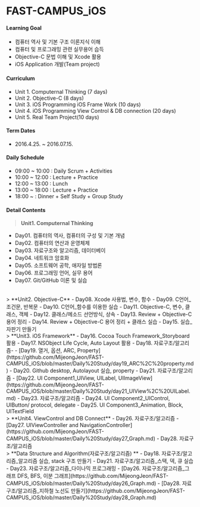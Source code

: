 FAST-CAMPUS_iOS
===================

#### <i class="icon-flag"></i> Learning Goal
- 컴퓨터 역사 및 기본 구조 이론지식 이해
- 컴퓨터 및 프로그래밍 관련 실무용어 습득
- Objective-C 문법 이해 및 Xcode 활용
- iOS Application 개발(Team project)

#### <i class="icon-book"></i>  Curriculum
- Unit 1. Computernal Thinking (7 days)
- Unit 2. Objective-C (8 days)
- Unit 3. iOS Programming iOS Frame Work (10 days)
- Unit 4. iOS Programming View Control & DB connection (20 days)
- Unit 5. Real Team Project(10 days)

#### <i class="icon-road"></i>  Term Dates
- 2016.4.25. ~ 2016.07.15.

#### <i class="icon-clock"></i>  Daily Schedule
- 09:00 ~ 10:00 : Daily Scrum + Activities
- 10:00 ~ 12:00 : Lecture + Practice
- 12:00 ~ 13:00 : Lunch
- 13:00 ~ 18:00 : Lecture + Practice
- 18:00 ~       : Dinner + Self Study + Group Study



#### <i class="icon-list-alt"></i> Detail Contents
>  **Unit1. Computernal Thinking**
- Day01. 컴퓨터의 역사, 컴퓨터의 구성 및 기본 개념
- Day02. 컴퓨터의 연산과 운영체제
- Day03. 자료구조와 알고리즘, 데이터베이
- Day04. 네트워크 암호화
- Day05. 소프트웨어 공학, 애자일 방법론
- Day06. 프로그래밍 언어, 실무 용어
- Day07. Git/GitHub 이론 및 실습

<br>
>   **Unit2. Objective-C**
- Day08. Xcode 사용법, 변수, 함수
- Day09. C언어_조건문, 반복문
- Day10. C언어_함수를 이용한 실습
- Day11. Objective-C, 변수, 클래스, 객체
- Day12. 클래스/메소드 선언방식, 상속
- Day13. Review + Objective-C 용어 정리
- Day14. Review + Objective-C 용어 정리 + 클래스 실습
- Day15. 실습_자판기 만들기 

<br>
>   **Unit3. iOS Framework**
- Day16. Cocoa Touch Framework_Storyboard 활용
- Day17. NSObject Life Cycle, Auto Layout 활용
- Day18. 자료구조/알고리즘-
-  [Day19. 열거, 옵션, ARC, Property](https://github.com/MijeongJeon/FAST-CAMPUS_iOS/blob/master/Daily%20Study/day19_ARC%2C%20property.md)
- Day20. Github desktop, Autolayout 실습, property
- Day21. 자료구조/알고리즘
-  [Day22. UI Component1_UIView, UILabel, UIImageView](https://github.com/MijeongJeon/FAST-CAMPUS_iOS/blob/master/Daily%20Study/day21_UIView%2C%20UILabel.md)
- Day23. 자료구조/알고리즘
- Day24. UI Component2_UIControl, UIButton/ protocol, delegate
- Day25. UI Component3_Animation, Block, UITextField

<br>
>   **Unit4. ViewControl and DB Connect**
- Day26. 자료구조/알고리즘
- [Day27. UIViewController and NavigationController](https://github.com/MijeongJeon/FAST-CAMPUS_iOS/blob/master/Daily%20Study/day27_Graph.md)
- Day28. 자료구조/알고리즘


<br>
>   **Data Structure and Algorithm(자료구조/알고리즘) **
- Day18. 자료구조/알고리즘_알고리즘 실습, stack 구조 만들기
- Day21. 자료구조/알고리즘_스택, 덱, 큐 실습
- Day23. 자료구조/알고리즘_다이나믹 프로그래밍
- [Day26. 자료구조/알고리즘_그래프 DFS, BFS, 이분 그래프](https://github.com/MijeongJeon/FAST-CAMPUS_iOS/blob/master/Daily%20Study/day26_Graph.md)
- [Day28. 자료구조/알고리즘_지하철 노선도 만들기](https://github.com/MijeongJeon/FAST-CAMPUS_iOS/blob/master/Daily%20Study/day28_Graph.md)
